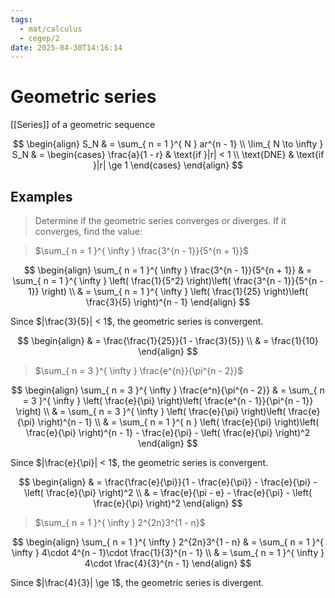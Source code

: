```yaml
---
tags:
  - mat/calculus
  - cegep/2
date: 2025-04-30T14:16:14
---
```


# Geometric series

[[Series]] of a geometric sequence

$$
\begin{align}
S_N & = \sum_{ n = 1 }^{ N } ar^{n - 1} \\
\lim_{ N \to \infty } S_N & = \begin{cases}
\frac{a}{1 - r} & \text{if }|r| < 1 \\
\text{DNE} & \text{if }|r| \ge 1
\end{cases}
\end{align}
$$

## Examples

> Determine if the geometric series converges or diverges. If it converges, find the value:

> $\sum_{ n = 1 }^{ \infty } \frac{3^{n - 1}}{5^{n + 1}}$

$$
\begin{align}
\sum_{ n = 1 }^{ \infty } \frac{3^{n - 1}}{5^{n + 1}} & = \sum_{ n = 1 }^{ \infty } \left( \frac{1}{5^2} \right)\left( \frac{3^{n - 1}}{5^{n - 1}} \right) \\
 & = \sum_{ n = 1 }^{ \infty } \left( \frac{1}{25} \right)\left( \frac{3}{5} \right)^{n - 1}
\end{align}
$$

Since $|\frac{3}{5}| < 1$, the geometric series is convergent.

$$
\begin{align}
 & = \frac{\frac{1}{25}}{1 - \frac{3}{5}} \\
 & = \frac{1}{10}
\end{align}
$$

> $\sum_{ n = 3 }^{ \infty } \frac{e^{n}}{\pi^{n - 2}}$

$$
\begin{align}
\sum_{ n = 3 }^{ \infty } \frac{e^n}{\pi^{n - 2}} & = \sum_{ n = 3 }^{ \infty } \left( \frac{e}{\pi} \right)\left( \frac{e^{n - 1}}{\pi^{n - 1}} \right) \\
 & = \sum_{ n = 3 }^{ \infty } \left( \frac{e}{\pi} \right)\left( \frac{e}{\pi} \right)^{n - 1} \\
 & = \sum_{ n = 1 }^{ n } \left( \frac{e}{\pi} \right)\left( \frac{e}{\pi} \right)^{n - 1} - \frac{e}{\pi} - \left( \frac{e}{\pi} \right)^2
\end{align}
$$

Since $|\frac{e}{\pi}| < 1$, the geometric series is convergent.

$$
\begin{align}
 & = \frac{\frac{e}{\pi}}{1 - \frac{e}{\pi}} - \frac{e}{\pi} - \left( \frac{e}{\pi} \right)^2 \\
 & = \frac{e}{\pi - e} - \frac{e}{\pi} - \left( \frac{e}{\pi} \right)^2
\end{align}
$$

> $\sum_{ n = 1 }^{ \infty } 2^{2n}3^{1 - n}$

$$
\begin{align}
\sum_{ n = 1 }^{ \infty } 2^{2n}3^{1 - n} & = \sum_{ n = 1 }^{ \infty } 4\cdot 4^{n - 1}\cdot \frac{1}{3}^{n - 1} \\
 & = \sum_{ n = 1 }^{ \infty } 4\cdot \frac{4}{3}^{n - 1}
\end{align}
$$

Since $|\frac{4}{3}| \ge 1$, the geometric series is divergent.
